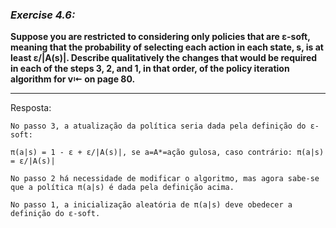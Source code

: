 ### *Exercise 4.6:*

**Suppose you are restricted to considering only policies that are ε-soft, meaning that the probability of selecting each action in each state, s, is at least ε/|A(s)|.
Describe qualitatively the changes that would be required in each of the steps 3, 2, and 1, in that order, of the policy iteration algorithm for v⇤ on page 80.**

---
Resposta:

```
No passo 3, a atualização da política seria dada pela definição do ε-soft:

π(a|s) = 1 - ε + ε/|A(s)|, se a=A*=ação gulosa, caso contrário: π(a|s) = ε/|A(s)|

No passo 2 há necessidade de modificar o algoritmo, mas agora sabe-se que a política π(a|s) é dada pela definição acima.

No passo 1, a inicialização aleatória de π(a|s) deve obedecer a definição do ε-soft.

```
